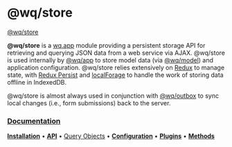 @wq/store
========

[@wq/store][docs]

**@wq/store** is a [wq.app] module providing a persistent storage API for retrieving and querying JSON data from a web service via AJAX.  @wq/store is used internally by [@wq/app] to store model data (via [@wq/model]) and application configuration.  @wq/store relies extensively on [Redux] to manage state, with [Redux Persist] and [localForage] to handle the work of storing data offline in IndexedDB.

@wq/store is almost always used in conjunction with [@wq/outbox] to sync local changes (i.e., form submissions) back to the server.

### [Documentation][docs]

[**Installation**][installation]
&bull;
[**API**][api]
&bull;
[Query Objects][query-objects]
&bull;
[**Configuration**][configuration]
&bull;
[**Plugins**][plugin-types]
&bull;
[**Methods**][methods]

[docs]: https://wq.io/@wq/store
[installation]: https://wq.io/@wq/store#installation
[api]: https://wq.io/@wq/store#api
[query-objects]: https://wq.io/@wq/store#query-objects
[configuration]: https://wq.io/@wq/store#configuration
[plugin-types]: https://wq.io/@wq/store#plugin-types
[methods]: https://wq.io/@wq/store#methods

[wq.app]: https://wq.io/wq.app/
[@wq/app]: https://wq.io/@wq/app
[@wq/model]: https://wq.io/@wq/model
[@wq/outbox]: https://wq.io/@wq/outbox

[Redux]: https://redux.js.org/
[Redux Persist]: https://github.com/rt2zz/redux-persist
[localForage]: https://mozilla.github.io/localForage/
